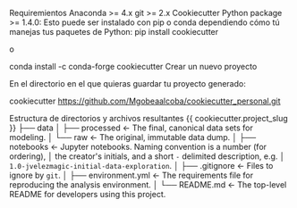 Requiremientos
Anaconda >= 4.x
git >= 2.x
Cookiecutter Python package >= 1.4.0: Esto puede ser instalado con pip o conda dependiendo cómo tú manejas tus paquetes de Python:
pip install cookiecutter

o

conda install -c conda-forge cookiecutter
Crear un nuevo proyecto

En el directorio en el que quieras guardar tu proyecto generado:

cookiecutter https://github.com/Mgobeaalcoba/cookiecutter_personal.git

Estructura de directorios y archivos resultantes
{{ cookiecutter.project_slug }}
    ├── data
    │   ├── processed      <- The final, canonical data sets for modeling.
    │   └── raw            <- The original, immutable data dump.
    │
    ├── notebooks          <- Jupyter notebooks. Naming convention is a number (for ordering),
    │                         the creator's initials, and a short `-` delimited description, e.g.
    │                         `1.0-jvelezmagic-initial-data-exploration`.
    │
    ├── .gitignore         <- Files to ignore by `git`.
    │
    ├── environment.yml    <- The requirements file for reproducing the analysis environment.
    │
    └── README.md          <- The top-level README for developers using this project.
